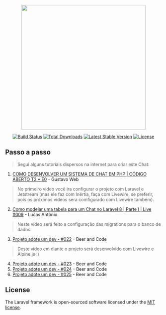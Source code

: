 <p align="center"><a href="https://laravel.com" target="_blank"><img src="https://raw.githubusercontent.com/laravel/art/master/logo-lockup/5%20SVG/2%20CMYK/1%20Full%20Color/laravel-logolockup-cmyk-red.svg" width="400"></a></p>

<p align="center">
<a href="https://travis-ci.org/laravel/framework"><img src="https://travis-ci.org/laravel/framework.svg" alt="Build Status"></a>
<a href="https://packagist.org/packages/laravel/framework"><img src="https://img.shields.io/packagist/dt/laravel/framework" alt="Total Downloads"></a>
<a href="https://packagist.org/packages/laravel/framework"><img src="https://img.shields.io/packagist/v/laravel/framework" alt="Latest Stable Version"></a>
<a href="https://packagist.org/packages/laravel/framework"><img src="https://img.shields.io/packagist/l/laravel/framework" alt="License"></a>
</p>

## Passo a passo
> Segui alguns tutoriais dispersos na internet para criar este Chat:

1. [COMO DESENVOLVER UM SISTEMA DE CHAT EM PHP | CÓDIGO ABERTO T2 • E0](https://youtu.be/HumFv2NAQnU?list=PL45i6mPs-neiFTo82BoBJLuzQfu3toAEP) - Gustavo Web
> No primeiro vídeo você ira configurar o projeto com Laravel e Jetstream (mas ele faz com Inértia, faça com Livewire, se preferir, pois os próximos vídeos sera comfigurado com Livewire também).
2. [Como modelar uma tabela para um Chat no Laravel 8 | Parte I | Live #009](https://youtu.be/xS9-sHAYXjQ?list=PL45i6mPs-neiFTo82BoBJLuzQfu3toAEP) - Lucas Antônio
> Neste vídeo será feito a configuração das migrations para o banco de dados.
3. [Projeto adote um dev - #022](https://youtu.be/GCDfFkXK2cQ?list=PL45i6mPs-neiFTo82BoBJLuzQfu3toAEP) - Beer and Code
> Deste vídeo em diante o projeto será desenvolvido com Livewire e Alpine.js :)
4. [Projeto adote um dev - #023](https://youtu.be/od4fEcmOHsU?list=PL45i6mPs-neiFTo82BoBJLuzQfu3toAEP) - Beer and Code
5. [Projeto adote um dev - #024](https://youtu.be/q0OmDr9SyZo?list=PL45i6mPs-neiFTo82BoBJLuzQfu3toAEP) - Beer and Code
6. [Projeto adote um dev - #025](https://youtu.be/T3SAi4-RqyQ?list=PL45i6mPs-neiFTo82BoBJLuzQfu3toAEP) - Beer and Code

## License

The Laravel framework is open-sourced software licensed under the [MIT license](https://opensource.org/licenses/MIT).
